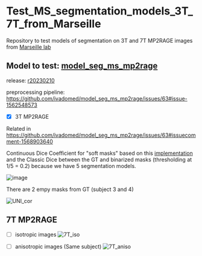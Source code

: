 # Test_MS_segmentation_models_3T_7T_from_Marseille
Repository to test models of segmentation on 3T and 7T MP2RAGE images from [Marseille lab](https://crmbm.univ-amu.fr/)

## Model to test: [model_seg_ms_mp2rage](https://github.com/ivadomed/model_seg_ms_mp2rage)

release: [r20230210](https://github.com/ivadomed/model_seg_ms_mp2rage/releases/tag/r20230210) 

preprocessing pipeline: https://github.com/ivadomed/model_seg_ms_mp2rage/issues/63#issue-1562548573 


 - [x] 3T MP2RAGE

Related in https://github.com/ivadomed/model_seg_ms_mp2rage/issues/63#issuecomment-1568903640

Continuous Dice Coefficient for "soft masks" based on this [implementation](https://github.com/rubyshamir/cDC/blob/main/continuous_Dice_coefficient.py) and the Classic Dice between the GT and binarized masks (thresholding  at 1/5 = 0.2) because we have 5 segmentation models. 

![image](https://github.com/ivadomed/model_seg_ms_mp2rage/assets/77469192/5958a6ea-bec9-4dc1-80d0-90db7e6c5fab)

There are 2 empy masks from GT (subject 3 and 4)

![UNI_cor](https://github.com/Nilser3/Test_MS_segmentation_models_3T_7T_from_Marseille/assets/77469192/cb01b93f-8d40-42f2-9e40-5dcdb7263d92)

## 7T MP2RAGE
- [ ] isotropic images
![7T_iso](https://github.com/Nilser3/Test_MS_segmentation_models_3T_7T_from_Marseille/assets/77469192/eb35960f-c386-4ed1-a209-cc020922da46)


- [ ] anisotropic images (Same subject)
![7T_aniso](https://github.com/Nilser3/Test_MS_segmentation_models_3T_7T_from_Marseille/assets/77469192/792ee4c3-6652-4a2e-9ca3-83684525376c)

